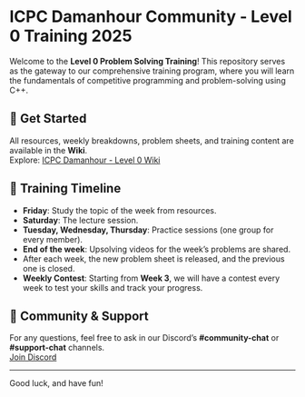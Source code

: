 # ICPC Damanhour Community - Level 0 Training 2025

Welcome to the **Level 0 Problem Solving Training**! This repository serves as the gateway to our comprehensive training program, where you will learn the fundamentals of competitive programming and problem-solving using C++.

## 🚀 Get Started

All resources, weekly breakdowns, problem sheets, and training content are available in the **Wiki**.  
Explore: [ICPC Damanhour - Level 0 Wiki](https://github.com/ICPC-Damnhour-Community/Level-0-2025/wiki)

## 📅 Training Timeline

- **Friday**: Study the topic of the week from resources.
- **Saturday**: The lecture session.
- **Tuesday, Wednesday, Thursday**: Practice sessions (one group for every member).
- **End of the week**: Upsolving videos for the week’s problems are shared.
- After each week, the new problem sheet is released, and the previous one is closed.
- **Weekly Contest**: Starting from **Week 3**, we will have a contest every week to test your skills and track your progress.

## 💬 Community & Support

For any questions, feel free to ask in our Discord’s **#community-chat** or **#support-chat** channels.  
[Join Discord](https://discord.gg/NqxMdtDpeq)

---

Good luck, and have fun! 
